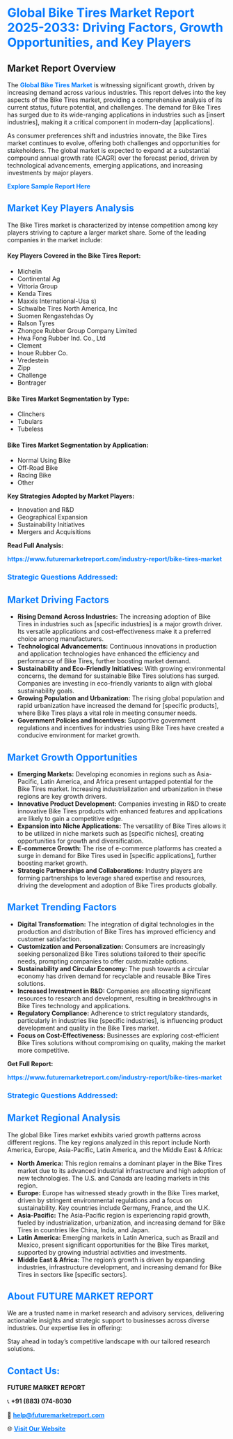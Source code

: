 <h1 style="color: #007BFF;">Global Bike Tires Market Report 2025-2033: Driving Factors, Growth Opportunities, and Key Players</h1>

<section id="overview">
<h2>Market Report Overview</h2>
<p>The <a href="https://www.futuremarketreport.com/industry-report/bike-tires-market" style="color: #007BFF; text-decoration: none;"><strong>Global Bike Tires Market</strong></a> is witnessing significant growth, driven by increasing demand across various industries. This report delves into the key aspects of the Bike Tires market, providing a comprehensive analysis of its current status, future potential, and challenges. The demand for Bike Tires has surged due to its wide-ranging applications in industries such as [insert industries], making it a critical component in modern-day [applications].</p>
<p>As consumer preferences shift and industries innovate, the Bike Tires market continues to evolve, offering both challenges and opportunities for stakeholders. The global market is expected to expand at a substantial compound annual growth rate (CAGR) over the forecast period, driven by technological advancements, emerging applications, and increasing investments by major players.</p>
</section>

<section id="overview">
<p><a href="https://www.futuremarketreport.com/request-sample/reportId=87555" style="color: #007BFF; text-decoration: none;"><strong>Explore Sample Report Here</strong></a></p>
</section>

<section id="key-players">
<h2 style="color: #007BFF;">Market Key Players Analysis</h2>
<p>The Bike Tires market is characterized by intense competition among key players striving to capture a larger market share. Some of the leading companies in the market include:</p>
<h4>Key Players Covered in the Bike Tires Report:</h4>
<ul><li>Michelin</li><li>Continental Ag</li><li>Vittoria Group</li><li>Kenda Tires</li><li>Maxxis International-Usa s)</li><li>Schwalbe Tires North America, Inc</li><li>Suomen Rengastehdas Oy</li><li>Ralson Tyres</li><li>Zhongce Rubber Group Company Limited</li><li>Hwa Fong Rubber Ind. Co., Ltd</li><li>Clement</li><li>Inoue Rubber Co.</li><li>Vredestein</li><li>Zipp</li><li>Challenge</li><li>Bontrager</li></ul>
<h4>Bike Tires Market Segmentation by Type:</h4>
<ul><li>Clinchers</li><li>Tubulars</li><li>Tubeless</li></ul>

<h4>Bike Tires Market Segmentation by Application:</h4>
<ul><li>Normal Using Bike</li><li>Off-Road Bike</li><li>Racing Bike</li><li>Other</li></ul>
<p><strong>Key Strategies Adopted by Market Players:</strong></p>
<ul>
<li>Innovation and R&D</li>
<li>Geographical Expansion</li>
<li>Sustainability Initiatives</li>
<li>Mergers and Acquisitions</li>
</ul>
</section>

<section>
<p><strong>Read Full Analysis: </strong></p><a href="https://www.futuremarketreport.com/industry-report/bike-tires-market" style="color: #007BFF; text-decoration: none;"><strong>https://www.futuremarketreport.com/industry-report/bike-tires-market</strong></a>
<h3 style="color: #007BFF;">Strategic Questions Addressed:</h3>
</section>

<section id="driving-factors">
<h2 style="color: #007BFF;">Market Driving Factors</h2>
<ul>
<li><strong>Rising Demand Across Industries:</strong> The increasing adoption of Bike Tires in industries such as [specific industries] is a major growth driver. Its versatile applications and cost-effectiveness make it a preferred choice among manufacturers.</li>
<li><strong>Technological Advancements:</strong> Continuous innovations in production and application technologies have enhanced the efficiency and performance of Bike Tires, further boosting market demand.</li>
<li><strong>Sustainability and Eco-Friendly Initiatives:</strong> With growing environmental concerns, the demand for sustainable Bike Tires solutions has surged. Companies are investing in eco-friendly variants to align with global sustainability goals.</li>
<li><strong>Growing Population and Urbanization:</strong> The rising global population and rapid urbanization have increased the demand for [specific products], where Bike Tires plays a vital role in meeting consumer needs.</li>
<li><strong>Government Policies and Incentives:</strong> Supportive government regulations and incentives for industries using Bike Tires have created a conducive environment for market growth.</li>
</ul>
</section>

<section id="growth-opportunities">
<h2 style="color: #007BFF;">Market Growth Opportunities</h2>
<ul>
<li><strong>Emerging Markets:</strong> Developing economies in regions such as Asia-Pacific, Latin America, and Africa present untapped potential for the Bike Tires market. Increasing industrialization and urbanization in these regions are key growth drivers.</li>
<li><strong>Innovative Product Development:</strong> Companies investing in R&D to create innovative Bike Tires products with enhanced features and applications are likely to gain a competitive edge.</li>
<li><strong>Expansion into Niche Applications:</strong> The versatility of Bike Tires allows it to be utilized in niche markets such as [specific niches], creating opportunities for growth and diversification.</li>
<li><strong>E-commerce Growth:</strong> The rise of e-commerce platforms has created a surge in demand for Bike Tires used in [specific applications], further boosting market growth.</li>
<li><strong>Strategic Partnerships and Collaborations:</strong> Industry players are forming partnerships to leverage shared expertise and resources, driving the development and adoption of Bike Tires products globally.</li>
</ul>
</section>

<section id="trending-factors">
<h2 style="color: #007BFF;">Market Trending Factors</h2>
<ul>
<li><strong>Digital Transformation:</strong> The integration of digital technologies in the production and distribution of Bike Tires has improved efficiency and customer satisfaction.</li>
<li><strong>Customization and Personalization:</strong> Consumers are increasingly seeking personalized Bike Tires solutions tailored to their specific needs, prompting companies to offer customizable options.</li>
<li><strong>Sustainability and Circular Economy:</strong> The push towards a circular economy has driven demand for recyclable and reusable Bike Tires solutions.</li>
<li><strong>Increased Investment in R&D:</strong> Companies are allocating significant resources to research and development, resulting in breakthroughs in Bike Tires technology and applications.</li>
<li><strong>Regulatory Compliance:</strong> Adherence to strict regulatory standards, particularly in industries like [specific industries], is influencing product development and quality in the Bike Tires market.</li>
<li><strong>Focus on Cost-Effectiveness:</strong> Businesses are exploring cost-efficient Bike Tires solutions without compromising on quality, making the market more competitive.</li>
</ul>
</section>

<section>
<p><strong>Get Full Report: </strong></p><a href="https://www.futuremarketreport.com/industry-report/bike-tires-market" style="color: #007BFF; text-decoration: none;"><strong>https://www.futuremarketreport.com/industry-report/bike-tires-market</strong></a>
<h3 style="color: #007BFF;">Strategic Questions Addressed:</h3>
</section>


<section id="regional-analysis">
<h2 style="color: #007BFF;">Market Regional Analysis</h2>
<p>The global Bike Tires market exhibits varied growth patterns across different regions. The key regions analyzed in this report include North America, Europe, Asia-Pacific, Latin America, and the Middle East & Africa:</p>
<ul>
<li><strong>North America:</strong> This region remains a dominant player in the Bike Tires market due to its advanced industrial infrastructure and high adoption of new technologies. The U.S. and Canada are leading markets in this region.</li>
<li><strong>Europe:</strong> Europe has witnessed steady growth in the Bike Tires market, driven by stringent environmental regulations and a focus on sustainability. Key countries include Germany, France, and the U.K.</li>
<li><strong>Asia-Pacific:</strong> The Asia-Pacific region is experiencing rapid growth, fueled by industrialization, urbanization, and increasing demand for Bike Tires in countries like China, India, and Japan.</li>
<li><strong>Latin America:</strong> Emerging markets in Latin America, such as Brazil and Mexico, present significant opportunities for the Bike Tires market, supported by growing industrial activities and investments.</li>
<li><strong>Middle East & Africa:</strong> The region’s growth is driven by expanding industries, infrastructure development, and increasing demand for Bike Tires in sectors like [specific sectors].</li>
</ul>
</section>

<footer>
<h2 style="color: #007BFF;">About FUTURE MARKET REPORT</h2>
<p>We are a trusted name in market research and advisory services, delivering actionable insights and strategic support to businesses across diverse industries. Our expertise lies in offering:</p>

<p>Stay ahead in today’s competitive landscape with our tailored research solutions.</p>

<h2 style="color: #007BFF;">Contact Us:</h2>
<p><strong>FUTURE MARKET REPORT</strong></p>
<p>📞 <strong>+91 (883) 074-8030</strong></p>
<p>📧 <strong><a href="mailto:help@futuremarketreport.com" style="color: #007BFF;">help@futuremarketreport.com</a></strong></p>
<p>🌐 <strong><a href="https://www.futuremarketreport.com/" style="color: #007BFF;">Visit Our Website</a></strong></p>
</footer>